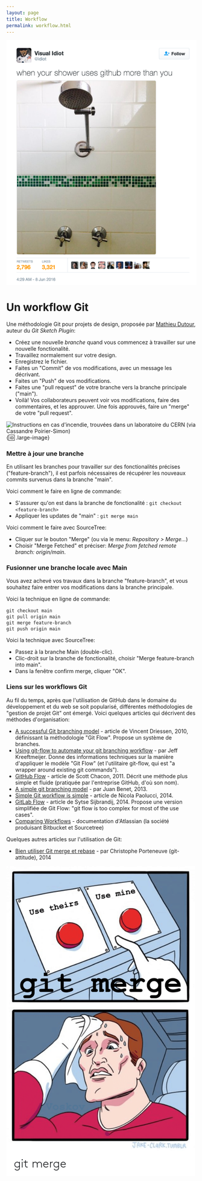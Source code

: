 ```yaml
---
layout: page
title: Workflow
permalink: workflow.html
---
```


![](img/memes/shower-github.png)

Un workflow Git
===

Une méthodologie Git pour projets de design, proposée par [Mathieu Dutour](https://mathieudutour.github.io/git-sketch-plugin/), auteur du *Git Sketch Plugin*:

* Créez une nouvelle *branche* quand vous commencez à travailler sur une nouvelle fonctionalité.
* Travaillez normalement sur votre design.
* Enregistrez le fichier.
* Faites un "Commit" de vos modifications, avec un message les décrivant.
* Faites un "Push" de vos modifications.
* Faites une "pull request" de votre branche vers la branche principale ("main").
* Voilà! Vos collaborateurs peuvent voir vos modifications, faire des commentaires, et les approuver. Une fois approuvés, faire un "merge" de votre "pull request".

![Instructions en cas d'incendie, trouvées dans un laboratoire du CERN (via Cassandre Poirier-Simon)](img/fire-git-commit-push.jpg){:id: .large-image}

### Mettre à jour une branche

En utilisant les branches pour travailler sur des fonctionalités précises ("feature-branch"), il est parfois nécessaires de récupérer les nouveaux commits survenus dans la branche "main".

Voici comment le faire en ligne de commande:

 * S'assurer qu'on est dans la branche de fonctionalité : ``git checkout <feature-branch>``
 * Appliquer les updates de "main" : `git merge main`

Voici comment le faire avec SourceTree:

* Cliquer sur le bouton "Merge" (ou via le menu: *Repository > Merge...*)
* Choisir "Merge Fetched" et préciser: *Merge from fetched remote branch: origin/main*.

### Fusionner une branche locale avec Main

Vous avez achevé vos travaux dans la branche "feature-branch", et vous souhaitez faire entrer vos modifications dans la branche principale.

Voici la technique en ligne de commande:

```
git checkout main
git pull origin main
git merge feature-branch
git push origin main
```

Voici la technique avec SourceTree:

- Passez à la branche Main (double-clic).
- Clic-droit sur la branche de fonctionalité, choisir "Merge feature-branch into main".
- Dans la fenêtre confirm merge, cliquer "OK".

### Liens sur les workflows Git

Au fil du temps, après que l'utilisation de GitHub dans le domaine du développement et du web se soit popularisé, différentes méthodologies de "gestion de projet Git" ont émergé. Voici quelques articles qui décrivent des méthodes d'organisation:

<div class="cards"></div>

* [A successful Git branching model](http://nvie.com/posts/a-successful-git-branching-model/) - article de Vincent Driessen, 2010, définissant la méthodologie "Git Flow". Propose un système de branches.
* [Using git-flow to automate your git branching workflow](http://jeffkreeftmeijer.com/2010/why-arent-you-using-git-flow/) - par Jeff Kreeftmeijer. Donne des informations techniques sur la manière d'appliquer le modèle "Git Flow" (et l'utilitaire git-flow, qui est "a wrapper around existing git commands").
* [GitHub Flow](http://scottchacon.com/2011/08/31/github-flow.html) - article de  Scott Chacon, 2011. Décrit une méthode plus simple et fluide (pratiquée par l'entreprise GitHub, d'où son nom).
* [A simple git branching model](https://gist.github.com/jbenet/ee6c9ac48068889b0912) - par Juan Benet, 2013.
* [Simple Git workflow is simple](http://blogs.atlassian.com/2014/01/simple-git-workflow-simple/) - article de Nicola Paolucci, 2014.
* [GitLab Flow](https://about.gitlab.com/2014/09/29/gitlab-flow/) - article de Sytse Sijbrandij, 2014. Propose une version simplifiée de Git Flow: "git flow is too complex for most of the use cases".
* [Comparing Workflows](https://www.atlassian.com/git/tutorials/comparing-workflows) - documentation d'Atlassian (la société produisant Bitbucket et Sourcetree)

Quelques autres articles sur l'utilisation de Git:

- [Bien utiliser Git merge et rebase](https://delicious-insights.com/fr/articles/bien-utiliser-git-merge-et-rebase/) - par Christophe Porteneuve (git-attitude), 2014

![](img/memes/git-merge-69262734.png)
